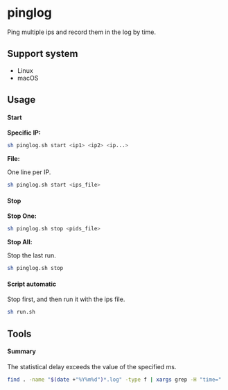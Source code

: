 # pinglog
Ping multiple ips and record them in the log by time.

## Support system

- Linux
- macOS

## Usage

#### Start

**Specific IP:**

```bash
sh pinglog.sh start <ip1> <ip2> <ip...>
```

**File:**

One line per IP.

```bash
sh pinglog.sh start <ips_file>
```

#### Stop

**Stop One:**

```bash
sh pinglog.sh stop <pids_file>
```

**Stop All:**

Stop the last run.

```bash
sh pinglog.sh stop
```

#### Script automatic

Stop first, and then run it with the ips file.

```bash
sh run.sh
```

## Tools

#### Summary

The statistical delay exceeds the value of the specified ms.

```bash
find . -name "$(date +"%Y%m%d")*.log" -type f | xargs grep -H "time=" | awk -F 'time=' '{if ($2 > 1) print $0}'
```